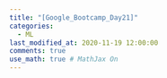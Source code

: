 ```yaml
---
title: "[Google_Bootcamp_Day21]"
categories: 
  - ML
last_modified_at: 2020-11-19 12:00:00
comments: true
use_math: true # MathJax On
---
```


